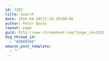 ```yaml
---
id: 2202
title: Search
date: 2010-04-20T21:30:28+00:00
author: Peter Backx
layout: page
guid: http://www.streamhead.com/?page_id=2202
dsq_thread_id:
  - "88008580"
amazon_post_template:
  - ""
---
```

<div id="cse-search-results">
</div>


  


<!-- AddThis Advanced Settings generic via filter on the_content -->

<!-- AddThis Share Buttons generic via filter on the_content -->